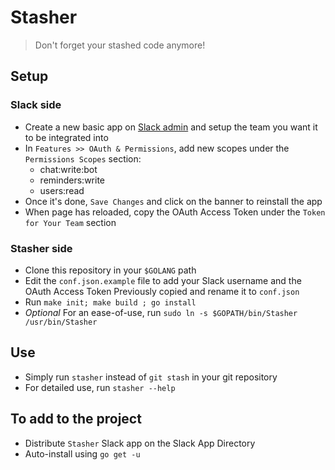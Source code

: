 # Stasher
> Don't forget your stashed code anymore!

## Setup
### Slack side
- Create a new basic app on [Slack admin](https://api.slack.com/apps?new_app=1) and setup the team you want it to be integrated into
- In `Features >> OAuth & Permissions`, add new scopes under the `Permissions Scopes` section:
  - chat:write:bot
  - reminders:write
  - users:read
- Once it's done, `Save Changes` and click on the banner to reinstall the app
- When page has reloaded, copy the OAuth Access Token under the `Token for Your Team` section

### Stasher side
- Clone this repository in your `$GOLANG` path
- Edit the `conf.json.example` file to add your Slack username and the OAuth Access Token Previously copied and rename it to `conf.json`
- Run `make init; make build ; go install`
- *Optional* For an ease-of-use, run `sudo ln -s $GOPATH/bin/Stasher /usr/bin/Stasher`


## Use
- Simply run `stasher` instead of `git stash` in your git repository
- For detailed use, run `stasher --help`

## To add to the project
- Distribute `Stasher` Slack app on the Slack App Directory
- Auto-install using `go get -u`
